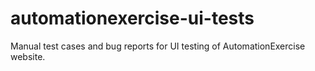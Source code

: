 # automationexercise-ui-tests
Manual test cases and bug reports for UI testing of AutomationExercise website.
